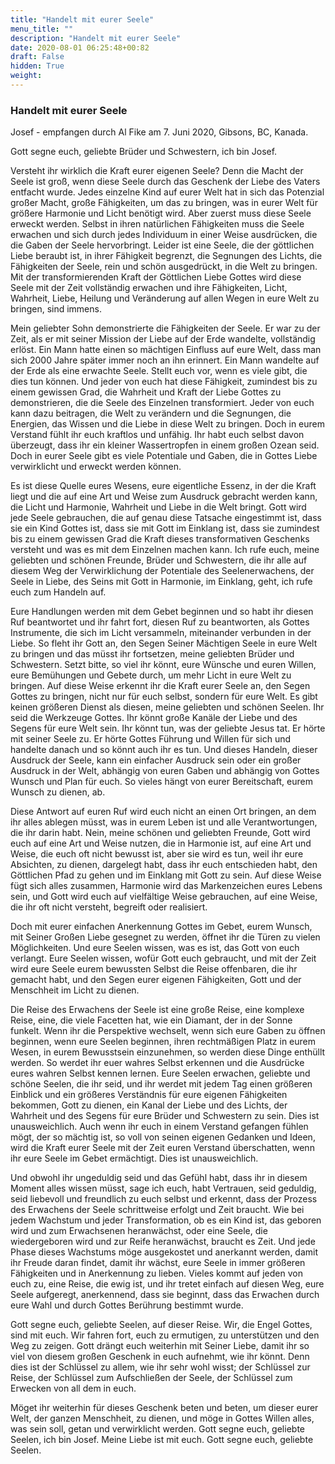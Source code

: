 ```yaml
---
title: "Handelt mit eurer Seele"
menu_title: ""
description: "Handelt mit eurer Seele"
date: 2020-08-01 06:25:48+00:82
draft: False
hidden: True
weight:
---
```

### Handelt mit eurer Seele

Josef - empfangen durch Al Fike am 7. Juni 2020, Gibsons, BC, Kanada.

Gott segne euch, geliebte Brüder und Schwestern, ich bin Josef.

Versteht ihr wirklich die Kraft eurer eigenen Seele? Denn die Macht der Seele ist groß, wenn diese Seele durch das Geschenk der Liebe des Vaters entfacht wurde. Jedes einzelne Kind auf eurer Welt hat in sich das Potenzial großer Macht, große Fähigkeiten, um das zu bringen, was in eurer Welt für größere Harmonie und Licht benötigt wird. Aber zuerst muss diese Seele erweckt werden. Selbst in ihren natürlichen Fähigkeiten muss die Seele erwachen und sich durch jedes Individuum in einer Weise ausdrücken, die die Gaben der Seele hervorbringt. Leider ist eine Seele, die der göttlichen Liebe beraubt ist, in ihrer Fähigkeit begrenzt, die Segnungen des Lichts, die Fähigkeiten der Seele, rein und schön ausgedrückt, in die Welt zu bringen. Mit der transformierenden Kraft der Göttlichen Liebe Gottes wird diese Seele mit der Zeit vollständig erwachen und ihre Fähigkeiten, Licht, Wahrheit, Liebe, Heilung und Veränderung auf allen Wegen in eure Welt zu bringen, sind immens.

Mein geliebter Sohn demonstrierte die Fähigkeiten der Seele. Er war zu der Zeit, als er mit seiner Mission der Liebe auf der Erde wandelte, vollständig erlöst. Ein Mann hatte einen so mächtigen Einfluss auf eure Welt, dass man sich 2000 Jahre später immer noch an ihn erinnert. Ein Mann wandelte auf der Erde als eine erwachte Seele. Stellt euch vor, wenn es viele gibt, die dies tun können. Und jeder von euch hat diese Fähigkeit, zumindest bis zu einem gewissen Grad, die Wahrheit und Kraft der Liebe Gottes zu demonstrieren, die die Seele des Einzelnen transformiert. Jeder von euch kann dazu beitragen, die Welt zu verändern und die Segnungen, die Energien, das Wissen und die Liebe in diese Welt zu bringen. Doch in eurem Verstand fühlt ihr euch kraftlos und unfähig. Ihr habt euch selbst davon überzeugt, dass ihr ein kleiner Wassertropfen in einem großen Ozean seid. Doch in eurer Seele gibt es viele Potentiale und Gaben, die in Gottes Liebe verwirklicht und erweckt werden können.

Es ist diese Quelle eures Wesens, eure eigentliche Essenz, in der die Kraft liegt und die auf eine Art und Weise zum Ausdruck gebracht werden kann, die Licht und Harmonie, Wahrheit und Liebe in die Welt bringt. Gott wird jede Seele gebrauchen, die auf genau diese Tatsache eingestimmt ist, dass sie ein Kind Gottes ist, dass sie mit Gott im Einklang ist, dass sie zumindest bis zu einem gewissen Grad die Kraft dieses transformativen Geschenks versteht und was es mit dem Einzelnen machen kann. Ich rufe euch, meine geliebten und schönen Freunde, Brüder und Schwestern, die ihr alle auf diesem Weg der Verwirklichung der Potentiale des Seelenerwachens, der Seele in Liebe, des Seins mit Gott in Harmonie, im Einklang, geht, ich rufe euch zum Handeln auf.

Eure Handlungen werden mit dem Gebet beginnen und so habt ihr diesen Ruf beantwortet und ihr fahrt fort, diesen Ruf zu beantworten, als Gottes Instrumente, die sich im Licht versammeln, miteinander verbunden in der Liebe. So fleht ihr Gott an, den Segen Seiner Mächtigen Seele in eure Welt zu bringen und das müsst ihr fortsetzen, meine geliebten Brüder und Schwestern. Setzt bitte, so viel ihr könnt, eure Wünsche und euren Willen, eure Bemühungen und Gebete durch, um mehr Licht in eure Welt zu bringen. Auf diese Weise erkennt ihr die Kraft eurer Seele an, den Segen Gottes zu bringen, nicht nur für euch selbst, sondern für eure Welt. Es gibt keinen größeren Dienst als diesen, meine geliebten und schönen Seelen. Ihr seid die Werkzeuge Gottes. Ihr könnt große Kanäle der Liebe und des Segens für eure Welt sein. Ihr könnt tun, was der geliebte Jesus tat. Er hörte mit seiner Seele zu. Er hörte Gottes Führung und Willen für sich und handelte danach und so könnt auch ihr es tun. Und dieses Handeln, dieser Ausdruck der Seele, kann ein einfacher Ausdruck sein oder ein großer Ausdruck in der Welt, abhängig von euren Gaben und abhängig von Gottes Wunsch und Plan für euch. So vieles hängt von eurer Bereitschaft, eurem Wunsch zu dienen, ab.

Diese Antwort auf euren Ruf wird euch nicht an einen Ort bringen, an dem ihr alles ablegen müsst, was in eurem Leben ist und alle Verantwortungen, die ihr darin habt. Nein, meine schönen und geliebten Freunde, Gott wird euch auf eine Art und Weise nutzen, die in Harmonie ist, auf eine Art und Weise, die euch oft nicht bewusst ist, aber sie wird es tun, weil ihr eure Absichten, zu dienen, dargelegt habt, dass ihr euch entschieden habt, den Göttlichen Pfad zu gehen und im Einklang mit Gott zu sein. Auf diese Weise fügt sich alles zusammen, Harmonie wird das Markenzeichen eures Lebens sein, und Gott wird euch auf vielfältige Weise gebrauchen, auf eine Weise, die ihr oft nicht versteht, begreift oder realisiert.

Doch mit eurer einfachen Anerkennung Gottes im Gebet, eurem Wunsch, mit Seiner Großen Liebe gesegnet zu werden, öffnet ihr die Türen zu vielen Möglichkeiten. Und eure Seelen wissen, was es ist, das Gott von euch verlangt. Eure Seelen wissen, wofür Gott euch gebraucht, und mit der Zeit wird eure Seele eurem bewussten Selbst die Reise offenbaren, die ihr gemacht habt, und den Segen eurer eigenen Fähigkeiten, Gott und der Menschheit im Licht zu dienen.

Die Reise des Erwachens der Seele ist eine große Reise, eine komplexe Reise, eine, die viele Facetten hat, wie ein Diamant, der in der Sonne funkelt. Wenn ihr die Perspektive wechselt, wenn sich eure Gaben zu öffnen beginnen, wenn eure Seelen beginnen, ihren rechtmäßigen Platz in eurem Wesen, in eurem Bewusstsein einzunehmen, so werden diese Dinge enthüllt werden. So werdet ihr euer wahres Selbst erkennen und die Ausdrücke eures wahren Selbst kennen lernen. Eure Seelen erwachen, geliebte und schöne Seelen, die ihr seid, und ihr werdet mit jedem Tag einen größeren Einblick und ein größeres Verständnis für eure eigenen Fähigkeiten bekommen, Gott zu dienen, ein Kanal der Liebe und des Lichts, der Wahrheit und des Segens für eure Brüder und Schwestern zu sein. Dies ist unausweichlich. Auch wenn ihr euch in einem Verstand gefangen fühlen mögt, der so mächtig ist, so voll von seinen eigenen Gedanken und Ideen, wird die Kraft eurer Seele mit der Zeit euren Verstand überschatten, wenn ihr eure Seele im Gebet ermächtigt. Dies ist unausweichlich.

Und obwohl ihr ungeduldig seid und das Gefühl habt, dass ihr in diesem Moment alles wissen müsst, sage ich euch, habt Vertrauen, seid geduldig, seid liebevoll und freundlich zu euch selbst und erkennt, dass der Prozess des Erwachens der Seele schrittweise erfolgt und Zeit braucht. Wie bei jedem Wachstum und jeder Transformation, ob es ein Kind ist, das geboren wird und zum Erwachsenen heranwächst, oder eine Seele, die wiedergeboren wird und zur Reife heranwächst, braucht es Zeit. Und jede Phase dieses Wachstums möge ausgekostet und anerkannt werden, damit ihr Freude daran findet, damit ihr wächst, eure Seele in immer größeren Fähigkeiten und in Anerkennung zu lieben. Vieles kommt auf jeden von euch zu, eine Reise, die ewig ist, und ihr tretet einfach auf diesen Weg, eure Seele aufgeregt, anerkennend, dass sie beginnt, dass das Erwachen durch eure Wahl und durch Gottes Berührung bestimmt wurde.

Gott segne euch, geliebte Seelen, auf dieser Reise. Wir, die Engel Gottes, sind mit euch. Wir fahren fort, euch zu ermutigen, zu unterstützen und den Weg zu zeigen. Gott drängt euch weiterhin mit Seiner Liebe, damit ihr so viel von diesem großen Geschenk in euch aufnehmt, wie ihr könnt. Denn dies ist der Schlüssel zu allem, wie ihr sehr wohl wisst; der Schlüssel zur Reise, der Schlüssel zum Aufschließen der Seele, der Schlüssel zum Erwecken von all dem in euch.

Möget ihr weiterhin für dieses Geschenk beten und beten, um dieser eurer Welt, der ganzen Menschheit, zu dienen, und möge in Gottes Willen alles, was sein soll, getan und verwirklicht werden. Gott segne euch, geliebte Seelen, ich bin Josef. Meine Liebe ist mit euch. Gott segne euch, geliebte Seelen.
